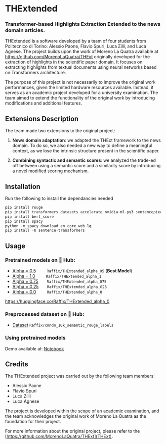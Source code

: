 # THExtended

### **T**ransformer-based **H**ighlights **E**xtraction Extended to the news domain articles.

THExtended is a software developed by a team of four students from Politecnico di Torino: Alessio Paone, Flavio Spuri, Luca Zilli, and Luca Agnese. The project builds upon the work of Moreno La Quatra available at https://github.com/MorenoLaQuatra/THExt originally developed for the extraction of highlights in the scientific paper domain. It focuses on extracting highlights from textual documents using neural networks based on Transformers architecture.

The purpose of this project is not necessarily to improve the original work performances, given the limited hardware resources available. Instead, it serves as an academic project developed for a university examination. The team aimed to extend the functionality of the original work by introducing modifications and additional features.

## Extensions Description

The team made two extensions to the original project:

1. **News domain adaptation**: we adapted the THExt framework to the news domain. To do so, we also needed a new way to define a meaningful context, as we lose the intrinsic structure present in the scientific paper.

2. **Combining syntactic and semantic scores**: we analyzed the trade-ed  off between using a semantic score and a similarity score by introducing a novel modified scoring mechanism.

## Installation

Run the following to install the dependancies needed

```python
pip install rouge
pip install transformers datasets accelerate nvidia-ml-py3 sentencepiece evaluate
pip install bert_score
pip install spacy
python -m spacy download en_core_web_lg
pip install -U sentence-transformers
```

## Usage

### Pretrained models on 🤗 Hub:

- [Alpha = 0.5](https://huggingface.co/Raffix/THExtended_alpha_05) &nbsp; &nbsp; &nbsp; &nbsp; `Raffix/THExtended_alpha_05` (**Best Model**)
- [Alpha = 1.0](https://huggingface.co/Raffix/THExtended_alpha_1) &nbsp; &nbsp; &nbsp; &nbsp; `Raffix/THExtended_alpha_1`
- [Alpha = 0.75](https://huggingface.co/Raffix/THExtended_alpha_075) &nbsp; &nbsp; &nbsp; `Raffix/THExtended_alpha_075`
- [Alpha = 0.25](https://huggingface.co/Raffix/THExtended_alpha_025) &nbsp; &nbsp; &nbsp; `Raffix/THExtended_alpha_025`
- [Alpha = 0.0](https://huggingface.co/Raffix/THExtended_alpha_0) &nbsp; &nbsp; &nbsp; &nbsp; `Raffix/THExtended_alpha_0`

https://huggingface.co/Raffix/THExtended_alpha_0
### Preprocessed dataset on 🤗 Hub:
- [Dataset](https://huggingface.co/datasets/Raffix/cnndm_10k_semantic_rouge_labels) `Raffix/cnndm_10k_semantic_rouge_labels`
### Using pretrained models
Demo available at: [Notebook](https://github.com/Raffix-14/THExtended/blob/main/Demo.ipynb)

## Credits

The THExtended project was carried out by the following team members:

- Alessio Paone
- Flavio Spuri
- Luca Zilli
- Luca Agnese

The project is developed within the scope of an academic examination, and the team acknowledges the original work of Moreno La Quatra as the foundation for their project.

For more information about the original project, please refer to the [https://github.com/MorenoLaQuatra/THExt](THExt).
